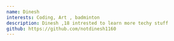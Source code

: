 ```yaml
---
name: Dinesh
interests: Coding, Art , badminton
description: Dinesh ,18 intrested to learn more techy stuff
github: https://github.com/notdinesh1160
---
```

